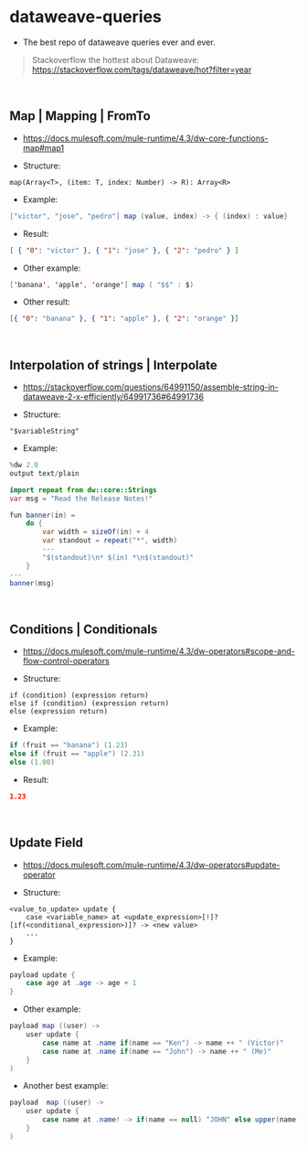 # dataweave-queries
- The best repo of dataweave queries ever and ever.
> Stackoverflow the hottest about Dataweave:
> https://stackoverflow.com/tags/dataweave/hot?filter=year

<br />

## Map | Mapping | FromTo
* https://docs.mulesoft.com/mule-runtime/4.3/dw-core-functions-map#map1

- Structure:
```
map(Array<T>, (item: T, index: Number) -> R): Array<R>
```

- Example:
``` java
["victor", "jose", "pedro"] map (value, index) -> { (index) : value}
```

- Result:
``` json
[ { "0": "victor" }, { "1": "jose" }, { "2": "pedro" } ]
```

- Other example:
``` java
['banana', 'apple', 'orange'] map ( "$$" : $)
```
- Other result:
``` json
[{ "0": "banana" }, { "1": "apple" }, { "2": "orange" }]  
```

<br />

## Interpolation of strings | Interpolate
* https://stackoverflow.com/questions/64991150/assemble-string-in-dataweave-2-x-efficiently/64991736#64991736

- Structure:
```
"$variableString"
```

- Example:
``` java
%dw 2.0
output text/plain

import repeat from dw::core::Strings
var msg = "Read the Release Notes!"

fun banner(in) =
    do {
        var width = sizeOf(in) + 4
        var standout = repeat("*", width)
        ---
        "$(standout)\n* $(in) *\n$(standout)"       
    }
---
banner(msg)
```

<br />

## Conditions | Conditionals
* https://docs.mulesoft.com/mule-runtime/4.3/dw-operators#scope-and-flow-control-operators

- Structure:
``` 
if (condition) (expression return)
else if (condition) (expression return)
else (expression return)
```

- Example:
``` java
if (fruit == "banana") (1.23)
else if (fruit == "apple") (2.31)
else (1.00)
```

- Result:
``` json
1.23
```

<br />

## Update Field
* https://docs.mulesoft.com/mule-runtime/4.3/dw-operators#update-operator

- Structure:
```
<value_to_update> update {
    case <variable_name> at <update_expression>[!]? [if(<conditional_expression>)]? -> <new value>
    ...
}
```

- Example:
``` java
payload update {
    case age at .age -> age + 1
}
```

- Other example:
``` java
payload map ((user) ->
    user update {
        case name at .name if(name == "Ken") -> name ++ " (Victor)"
        case name at .name if(name == "John") -> name ++ " (Me)"
    }
)
```

- Another best example:
``` java
payload  map ((user) ->
    user update {
        case name at .name! -> if(name == null) "JOHN" else upper(name)
    }
)
```
